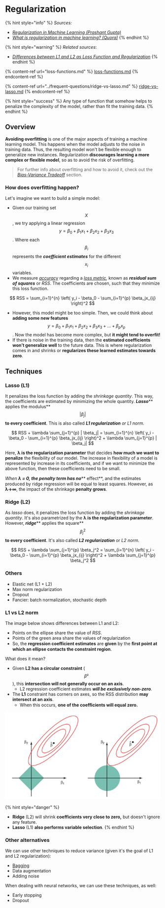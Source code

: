 # Regularization

{% hint style="info" %}
_Sources:_

* [_Regularization in Machine Learning (Prashant Gupta)_](https://towardsdatascience.com/regularization-in-machine-learning-76441ddcf99a)
* [_What is regularization in machine learning? (Quora)_](https://www.quora.com/What-is-regularization-in-machine-learning)
{% endhint %}

{% hint style="warning" %}
_Related sources_:

* [_Differences between L1 and L2 as Loss Function and Regularization_](http://www.chioka.in/differences-between-l1-and-l2-as-loss-function-and-regularization/)
{% endhint %}

{% content-ref url="loss-functions.md" %}
[loss-functions.md](loss-functions.md)
{% endcontent-ref %}

{% content-ref url="../frequent-questions/ridge-vs-lasso.md" %}
[ridge-vs-lasso.md](../frequent-questions/ridge-vs-lasso.md)
{% endcontent-ref %}

{% hint style="success" %}
Any type of function that somehow helps to penalize the complexity of the model, rather than fit the training data.
{% endhint %}

## Overview

**Avoiding overfitting** is one of the major aspects of training a machine learning model. This happens when the model adjusts to the noise in training data. Thus, the resulting model won't be flexible enough to generalize new instances. Regularization **discourages learning a more complex or flexible model**, so as to avoid the risk of overfitting.&#x20;

> For further info about overfitting and how to avoid it, check out the [_Bias-Variance Tradeoff_](../frequent-questions/bias-variance-tradeoff.md) section.

### How does overfitting happen?

Let's imagine we want to build a simple model:

* Given our training set $$X$$, we try applying a linear regression $$y = \beta_0 + \beta_1 x_1 + \beta_2 x_2 + \beta_3 x_3$$. Where each $$\beta_i$$ represents the _**coefficient estimates**_ for the different $$x_i$$ variables.
* We measure [_accuracy_](metrics.md#accuracy) regarding a [_loss metric_](loss-functions.md)_,_ known as _**residual sum of squares**_ or _RSS_. The coefficients are chosen, such that they minimize this loss function.

$$
RSS = \sum_{i=1}^{n} \left( y_i - \beta_0 - \sum_{i=1}^{p} \beta_jx_{ij} \right)^2
$$

* However, this model might be too simple. Then, we could think about **adding some new features** $$y = \beta_0 + \beta_1 x_1 + \beta_2 x_2 + \beta_3 x_3 + ... + \beta_p x_p$$. Now the model has become more complex, but **it might tend to overfit!**
* &#x20;If there is noise in the training data, then the **estimated coefficients won’t generalize well** to the future data. This is where regularization comes in and shrinks or **regularizes these learned estimates towards zero**.

## Techniques

### Lasso (L1)

It penalizes the loss function by adding the _shrinkage quantity_. This way, the coefficients are estimated by minimizing the whole quantity. _**Lasso**_** applies the modulus** $$| \beta_j|$$ **to every coefficient**. This is also called _**L1 regularization** or L1 norm._

$$
RSS + \lambda \sum_{j=1}^{p} | \beta_j| = \sum_{i=1}^{n} \left( y_i - \beta_0 - \sum_{i=1}^{p} \beta_jx_{ij} \right)^2 + \lambda \sum_{j=1}^{p} | \beta_j|
$$

Here, **λ is the regularization parameter** that decides **how much we want to penalize** the flexibility of our model. The increase in flexibility of a model is represented by increase in its coefficients, and if we want to minimize the above function, then these coefficients need to be small.&#x20;

&#x20;_When **λ = 0, the penalty term has no**_** eﬀect**, and the estimates produced by ridge regression will be equal to least squares. However, as **λ→∞**, the impact of the shrinkage **penalty grows**.

### Ridge (L2)

As _lasso_ does, it penalizes the loss function by adding the _shrinkage quantity_. It's also parametrized by the **λ is the regularization parameter**. However, _**ridge**_** applies the square** $$\beta_j^2$$ **to every coefficient**. It's also called _**L2 regularization**_ or _L2 norm._

$$
RSS + \lambda \sum_{j=1}^{p} \beta_j^2 =
\sum_{i=1}^{n} \left( y_i - \beta_0 - \sum_{i=1}^{p} \beta_jx_{ij} \right)^2 + \lambda \sum_{j=1}^{p} \beta_j^2
$$

### Others

* Elastic net (L1 + L2)
* Max norm regularization
* Dropout
* Fancier: batch normalization, stochastic depth

### L1 vs L2 norm

The image below shows differences between L1 and L2:

* Points on the ellipse share the value of _RSS_.
* Points of the green area share the values of regularization
* So, the **regression coefficient estimates** are **given** by the **ﬁrst point at which an ellipse contacts the constraint region**.

What does it mean?

* Given **L2 has a circular constraint** ($$\beta²$$), this **intersection will not generally occur on an axis**.
  * L2 regression coefficient estimates _**will be exclusively non-zero**._
* The **L1** constraint has corners on axes, so the RSS distribution **may intersect at an axis**.
  * When this occurs, **one of the coeﬃcients will equal zero.**

![](<../../.gitbook/assets/image (82).png>)

{% hint style="danger" %}
* **Ridge** (L2) will shrink **coefficients very close to zero,** but doesn't ignore any feature.
* **Lasso** (L1)  **also performs variable selection**.
{% endhint %}

### Other alternatives

We can use other techniques to reduce variance (given it's the goal of L1 and L2 regularization):

* [Bagging](ensemble-methods.md#bagging)
* Data augmentation
* Adding noise

When dealing with neural networks, we can use these techniques, as well:

* Early stopping
* Dropout
